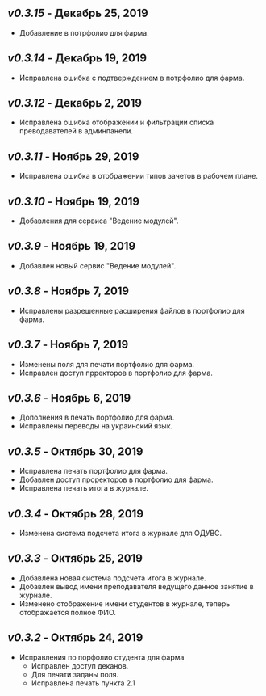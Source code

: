 _v0.3.15_ - Декабрь 25, 2019
------------------------

- Добавление в потрфолио для фарма.

_v0.3.14_ - Декабрь 19, 2019
------------------------

- Исправлена ошибка с подтверждением в потрфолио для фарма.

_v0.3.12_ - Декабрь 2, 2019
------------------------

- Исправлена ошибка отображении и фильтрации списка преводавателей в админпанели.

_v0.3.11_ - Ноябрь 29, 2019
------------------------

- Исправлена ошибка в  отображении типов зачетов в рабочем плане.

_v0.3.10_ - Ноябрь 19, 2019
------------------------

- Добавления для сервиса "Ведение модулей".

_v0.3.9_ - Ноябрь 19, 2019
------------------------

- Добавлен новый сервис "Ведение модулей".

_v0.3.8_ - Ноябрь 7, 2019
------------------------

- Исправлены разрешенные расширения файлов в портфолио для фарма.

_v0.3.7_ - Ноябрь 7, 2019
------------------------

- Изменены поля для печати портфолио для фарма.
- Исправлен доступ прректоров в  портфолио для фарма.

_v0.3.6_ - Ноябрь 6, 2019
------------------------

- Дополнения в печать портфолио для фарма.
- Исправлены переводы на украинский язык.

_v0.3.5_ - Октябрь 30, 2019
------------------------

- Исправлена печать портфолио для фарма.
- Добавлен доступ проректоров в портфолио для фарма.
- Исправлена печать итога в журнале.

_v0.3.4_ - Октябрь 28, 2019
------------------------

- Изменена система подсчета итога в журнале для ОДУВС.

_v0.3.3_ - Октябрь 25, 2019
------------------------

- Добавлена новая система подсчета итога в журнале.
- Добавлен вывод имени преподавателя ведущего данное занятие в журнале.
- Изменено отображение имени студентов в журнале, теперь отображается полное ФИО.
    
_v0.3.2_ - Октябрь 24, 2019
------------------------

- Исправления по порфолио студента для фарма
    - Исправлен доступ деканов.
    - Для печати заданы поля.
    - Исправлена печать пункта 2.1
    